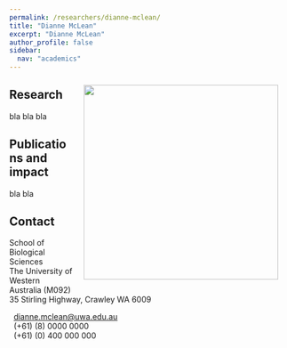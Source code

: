 ```yaml
---
permalink: /researchers/dianne-mclean/
title: "Dianne McLean"
excerpt: "Dianne McLean"
author_profile: false
sidebar:
  nav: "academics"
---
```

<img class="philprofile" src='/images/Di_L.jpg' align='right' width="350" hspace="20" vspace="10">

## Research
bla bla bla

## Publications and impact
bla bla

## Contact
<p class="address"><i class="far fa-building"></i> School of Biological Sciences<br>
The University of Western Australia (M092)<br>
35 Stirling Highway, Crawley WA 6009</p>

<p class="phoneemail"><i class="far fa-envelope-open"></i>&nbsp;&nbsp;<a href="mailto:dianne.mclean@uwa.edu.au">dianne.mclean@uwa.edu.au</a><br>
<i class="fas fa-phone"></i>&nbsp;&nbsp;(+61) (8) 0000 0000<br>
<i class="fas fa-mobile-alt"></i>&nbsp;&nbsp;(+61) (0) 400 000 000<br>
